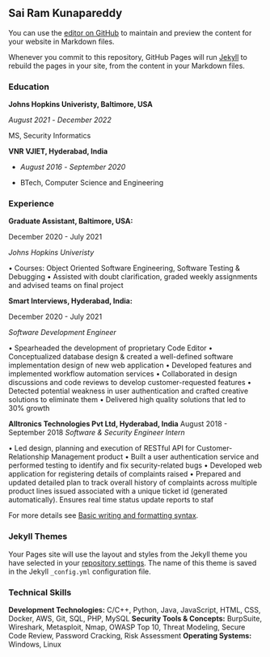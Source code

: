 ## Sai Ram Kunapareddy

You can use the [editor on GitHub](https://github.com/SaiRam25K/SaiRam25K.github.io/edit/main/README.md) to maintain and preview the content for your website in Markdown files.

Whenever you commit to this repository, GitHub Pages will run [Jekyll](https://jekyllrb.com/) to rebuild the pages in your site, from the content in your Markdown files.

### Education
**Johns Hopkins Univeristy, Baltimore, USA**

_August 2021_ - _December 2022_

 MS, Security Informatics

**VNR VJIET, Hyderabad, India**

- _August 2016_ - _September 2020_

- BTech, Computer Science and Engineering

### Experience
**Graduate Assistant, Baltimore, USA:**

December 2020 - July 2021

_Johns Hopkins Univeristy_

• Courses: Object Oriented Software Engineering, Software Testing & Debugging
• Assisted with doubt clarification, graded weekly assignments and advised teams on final project

**Smart Interviews, Hyderabad, India:**    

December 2020 - July 2021

_Software Development Engineer_

• Spearheaded the development of proprietary Code Editor
• Conceptualized database design & created a well-defined software implementation design of new web application
• Developed features and implemented workflow automation services
• Collaborated in design discussions and code reviews to develop customer-requested features
• Detected potential weakness in user authentication and crafted creative solutions to eliminate them
• Delivered high quality solutions that led to 30% growth

**Alltronics Technologies Pvt Ltd, Hyderabad, India**   August 2018 - September 2018
_Software & Security Engineer Intern_

• Led design, planning and execution of RESTful API for Customer-Relationship Management product
• Built a user authentication service and performed testing to identify and fix security-related bugs
• Developed web application for registering details of complaints raised
• Prepared and updated detailed plan to track overall history of complaints across multiple product lines issued
associated with a unique ticket id (generated automatically). Ensures real time status update reports to staf

For more details see [Basic writing and formatting syntax](https://docs.github.com/en/github/writing-on-github/getting-started-with-writing-and-formatting-on-github/basic-writing-and-formatting-syntax).

### Jekyll Themes

Your Pages site will use the layout and styles from the Jekyll theme you have selected in your [repository settings](https://github.com/SaiRam25K/SaiRam25K.github.io/settings/pages). The name of this theme is saved in the Jekyll `_config.yml` configuration file.

### Technical Skills

**Development Technologies:**  C/C++, Python, Java, JavaScript, HTML, CSS, Docker, AWS, Git, SQL, PHP, MySQL
**Security Tools & Concepts:**  BurpSuite, Wireshark, Metasploit, Nmap, OWASP Top 10, Threat Modeling, Secure
Code Review, Password Cracking, Risk Assessment
**Operating Systems:** Windows, Linux
